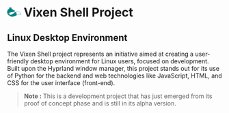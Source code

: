 # ![vixen logo](/profile/assets/vixen_logo_md.png) Vixen Shell Project

## Linux Desktop Environment

The Vixen Shell project represents an initiative aimed at creating a user-friendly desktop environment for Linux users, focused on development. Built upon the Hyprland window manager, this project stands out for its use of Python for the backend and web technologies like JavaScript, HTML, and CSS for the user interface (front-end).

> **Note :** This is a development project that has just emerged from its proof of concept phase and is still in its alpha version.

<!--
**Here are some ideas to get you started:**

🙋‍♀️ A short introduction - what is your organization all about?
🌈 Contribution guidelines - how can the community get involved?
👩‍💻 Useful resources - where can the community find your docs? Is there anything else the community should know?
🍿 Fun facts - what does your team eat for breakfast?
🧙 Remember, you can do mighty things with the power of [Markdown](https://docs.github.com/github/writing-on-github/getting-started-with-writing-and-formatting-on-github/basic-writing-and-formatting-syntax)
-->
